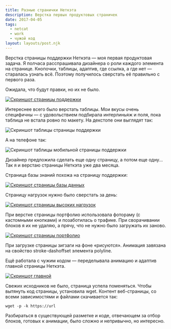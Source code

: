 ```yaml
---
title: Разные странички Неткэта
description: Верстка первых продуктовых страничек
date: 2017-04-05
tags:
  - netcat
  - work
  - чужой код
layout: layouts/post.njk
---
```

Верстка страницы поддержки Неткэта — моя первая продуктовая задача. Я полчаса расспрашивала дизайнера о роли каждого элемента на странице. Кнопочки, таблицы, адаптив, где ссылка, а где нет — старалась узнать всё. Поэтому получилось сверстать её правильно с первого раза.

Ожидала, что будут правки, но их не было.

[![Скриншот страницы поддержки](./images/support-0.png)](/test/netcat_projects/support.html)

Интереснее всего было верстать таблицы. Мои вкусы очень специфичны — с удовольствием подбирала интерлиньяж и поля, пока таблица не встала ровно по макету. На декстопе они выглядят так:

![Скриншот таблицы страницы поддержки](./images/support-1.png)

А на телефоне так:

![Скриншот таблицы мобильной страницы поддержки](./images/support-2.png)

Дизайнер предложила сделать еще одну страницу, а потом еще одну... Так я и верстаю страницы Неткэта уже два месяца.

Страница базы знаний похожа на страницу поддержки:

[![Скриншот страницы базы данных](./images/support-3.png)](/test/netcat_projects/support-1.html)

Страницу нагрузок нужно было сверстать за день:

[![Скриншот страницы высоких нагрузок](./images/under-pressure.png)](/test/netcat_projects/loads.html)

При верстке страницы портфолио использовала фотораму (с кастомными кнопками) и позаботилась о трафике. При сворачивании блоков я их не удаляю, а прячу, что не нужно было загружать их заново.

[![Скриншот страницы портфолио](./images/portfolio.png)](/test/netcat_projects/portfolio.html)

При загрузке страницы зигзаги на фоне «рисуются». Анимация завязана на свойство stroke-dashoffset элемента polyline.

Ещё работала с чужим кодом — переделывала анимацию и адаптив главной страницы Неткэта.

[![Скриншот главной](./images/main.png)](/test/netcat_main--adaptive/)

Свежих исходников не было, страница успела поменяться. Чтобы вытянуть код страницы, установила wget.
Контент веб-страницы, со всеми зависимостями и файлами скачивается так:

```
wget -p -k https://url
```

Разбираться в существующей разметке и коде, отвечающем за отбор блоков, готовых к анимации, было сложно и непривычно, но интересно.
